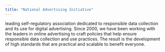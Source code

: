 ```yaml
---
title: "National Advertising Initiative"
---
```


leading self-regulatory association dedicated to responsible data collection and its use for digital advertising. Since 2000, we have been working with the leaders in online advertising to craft policies that help ensure responsible data collection and use practices. The result is the development of high standards that are practical and scalable to benefit everyone.

